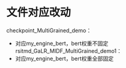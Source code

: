 
#  文件对应改动
checkpoint_MultiGrained_demo：
- 对应my_engine_bert，bert权重不固定
rsitmd_GaLR_MIDF_MultiGrained_demo1：
- 对应my_engine_bert，bert权重全部固定